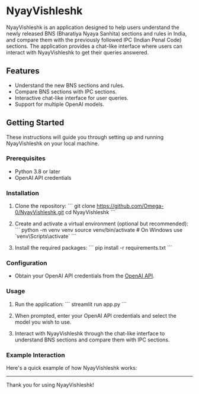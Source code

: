 # NyayVishleshk

NyayVishleshk is an application designed to help users understand the newly released BNS (Bharatiya Nyaya Sanhita) sections and rules in India, and compare them with the previously followed IPC (Indian Penal Code) sections. The application provides a chat-like interface where users can interact with NyayVishleshk to get their queries answered.

## Features

- Understand the new BNS sections and rules.
- Compare BNS sections with IPC sections.
- Interactive chat-like interface for user queries.
- Support for multiple OpenAI models.

## Getting Started

These instructions will guide you through setting up and running NyayVishleshk on your local machine.

### Prerequisites

- Python 3.8 or later
- OpenAI API credentials

### Installation

1. Clone the repository:
   \`\`\`
   git clone https://github.com/Omega-0/NyayVishleshk.git
   cd NyayVishleshk
   \`\`\`

2. Create and activate a virtual environment (optional but recommended):
   \`\`\`
   python -m venv venv
   source venv/bin/activate    # On Windows use \`venv\\Scripts\\activate\`
   \`\`\`

3. Install the required packages:
   \`\`\`
   pip install -r requirements.txt
   \`\`\`

### Configuration

- Obtain your OpenAI API credentials from the [OpenAI API](https://beta.openai.com/signup/).


### Usage

1. Run the application:
   \`\`\`
   streamlit run app.py
   \`\`\`

2. When prompted, enter your OpenAI API credentials and select the model you wish to use.

3. Interact with NyayVishleshk through the chat-like interface to understand BNS sections and compare them with IPC sections.


### Example Interaction

Here's a quick example of how NyayVishleshk works:


---

Thank you for using NyayVishleshk!